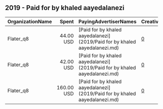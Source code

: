 ## 2019 - Paid for by khaled  aayedalanezi 
|OrganizationName|Spent|PayingAdvertiserNames|CreativeUrls|Impressions|Genders|AgeBrackets|CountryCodes|BillingAddresses|CandidateBallotInformation|
|:---|---:|:---|:---|---:|:---|:---|:---|:---|:---|
|Flater_q8|44.00 USD|[Paid for by khaled  aayedalanezi](2019/Paid for by khaled  aayedalanezi.md)|[0](https://www.snap.com/political-ads/asset/5da8baa00ea18e6a84d0bf6f7f8df82ec3c3047c5dc791b183358b32674fbbbc?mediaType=png)|25,897||19+|kuwait|"Hateen,Hawally ,00965,KW"||
|Flater_q8|42.00 USD|[Paid for by khaled  aayedalanezi](2019/Paid for by khaled  aayedalanezi.md)|[0](https://www.snap.com/political-ads/asset/5da8baa00ea18e6a84d0bf6f7f8df82ec3c3047c5dc791b183358b32674fbbbc?mediaType=png)|25,043||19+|kuwait|"Hateen,Hawally ,00965,KW"||
|Flater_q8|160.00 USD|[Paid for by khaled  aayedalanezi](2019/Paid for by khaled  aayedalanezi.md)|[0](https://www.snap.com/political-ads/asset/5da8baa00ea18e6a84d0bf6f7f8df82ec3c3047c5dc791b183358b32674fbbbc?mediaType=png)|97,324||19+|kuwait|"Hateen,Hawally ,00965,KW"||
